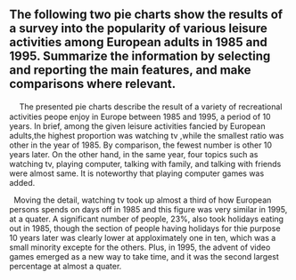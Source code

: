 ## The following two pie charts show the results of a survey into the popularity of various leisure activities among European adults in 1985 and 1995. Summarize the information by selecting and reporting the main features, and make comparisons where relevant.

&nbsp;　The presented pie charts describe the result of a variety of recreational activities peope enjoy in Europe between 1985 and 1995, a period of 10 years.
In brief, among the given leisure activities fancied by European adults,the highest proportion was watching tv ,while the smallest ratio was other in the year of 1985.  By comparison, the fewest number is other 10 years later. On the other hand, in the same year, four topics such as watching tv, playing computer, talking with family, and talking with friends were almost same. It is noteworthy that playing computer games was added.

&nbsp; Moving the detail, watching tv took up almost a third of how European persons spends on days off in 1985 and this figure was very similar in 1995, at a quater. A significant number of people, 23%, also took holidays eating out in 1985, though the section of people having holidays for thie purpose 10 years later was clearly  lower at apploximately one in ten, which was a small minority excepte for the others. Plus, in 1995, the advent of video games emerged as a new way to take time, and it was the second largest percentage at almost a quater.

&nbsp; 
